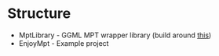 # Structure
 - MptLibrary - GGML MPT wrapper library (build around [this](https://github.com/ggerganov/ggml/pull/464))
 - EnjoyMpt - Example project
